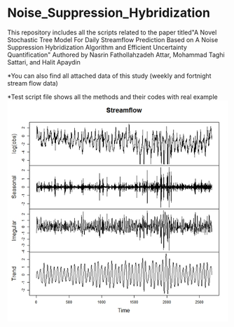 # Noise_Suppression_Hybridization
This repository includes all the scripts related to the paper titled"A Novel Stochastic Tree Model For Daily Streamflow Prediction Based on A Noise Suppression Hybridization Algorithm and Efficient Uncertainty Quantification" Authored by Nasrin Fathollahzadeh Attar, Mohammad Taghi Sattari, and Halit Apaydin

*You can also find all attached data of this study (weekly and fortnight stream flow data)


*Test script file shows all the methods and their codes with real example 
![alt text](https://github.com/Nasrinattar26/Noise_Suppression_Hybridization/blob/main/weekCEEMDAN.jpeg)
